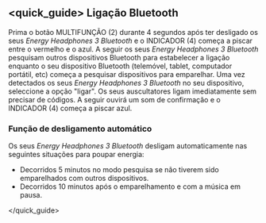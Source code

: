 ## <quick_guide> Ligação Bluetooth

Prima o botão MULTIFUNÇÃO (2) durante 4 segundos após ter desligado os seus *Energy Headphones 3 Bluetooth* e o INDICADOR (4) começa a piscar entre o vermelho e o azul. A seguir os seus *Energy Headphones 3 Bluetooth* pesquisam outros dispositivos Bluetooth para estabelecer a ligação enquanto o seu dispositivo Bluetooth (telemóvel, tablet, computador portátil, etc) começa a pesquisar dispositivos para emparelhar. Uma vez detectados os seus *Energy Headphones 3 Bluetooth* no seu dispositivo, seleccione a opção "ligar". Os seus auscultatores ligam imediatamente sem precisar de códigos. A seguir ouvirá um som de confirmação e o INDICADOR (4) começa a piscar azul.

### Função de desligamento automático
Os seus *Energy Headphones 3 Bluetooth* desligam automaticamente nas seguintes situações para poupar energia:

- Decorridos 5 minutos no modo pesquisa se não tiverem sido emparelhados com outros dispositivos.
- Decorridos 10 minutos após o emparelhamento e com a música em pausa.


</unique> </quick_guide>

